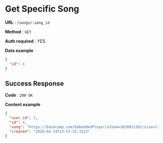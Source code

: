 # Get Specific Song

**URL** : `/songs/:song_id`

**Method** : `GET`

**Auth required** : YES

**Data example**

```json
{
  "id": 4
}
```

## Success Response

**Code** : `200 OK`

**Content example**

```json
{
  "user_id": 3,
  "id": 4,
  "song": "https://bandcamp.com/EmbeddedPlayer/album=1030921102/size=large/bgcol=ffffff/linkcol=0687f5/tracklist=false/transparent=true/",
  "created": "2020-04-14T23:57:35.332Z"
}
```
